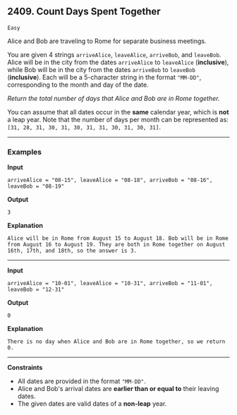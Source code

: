 ## 2409. Count Days Spent Together

`Easy`

Alice and Bob are traveling to Rome for separate business meetings.

You are given 4 strings `arriveAlice`, `leaveAlice`, `arriveBob`, and `leaveBob`. Alice will be in the city from the dates `arriveAlice` to `leaveAlice` (**inclusive**), while Bob will be in the city from the dates `arriveBob` to `leaveBob` (**inclusive**). Each will be a 5-character string in the format `"MM-DD"`, corresponding to the month and day of the date.

*Return the total number of days that Alice and Bob are in Rome together.*

You can assume that all dates occur in the **same** calendar year, which is **not** a leap year. Note that the number of days per month can be represented as: `[31, 28, 31, 30, 31, 30, 31, 31, 30, 31, 30, 31]`.

---

### Examples

**Input**
```
arriveAlice = "08-15", leaveAlice = "08-18", arriveBob = "08-16", leaveBob = "08-19"
```

**Output**
```
3
```

**Explanation**
```
Alice will be in Rome from August 15 to August 18. Bob will be in Rome from August 16 to August 19. They are both in Rome together on August 16th, 17th, and 18th, so the answer is 3.
```

---

**Input**
```
arriveAlice = "10-01", leaveAlice = "10-31", arriveBob = "11-01", leaveBob = "12-31"
```

**Output**
```
0
```

**Explanation**
```
There is no day when Alice and Bob are in Rome together, so we return 0.
```

---

**Constraints**
* All dates are provided in the format `"MM-DD"`.
* Alice and Bob's arrival dates are **earlier than or equal to** their leaving dates.
* The given dates are valid dates of a **non-leap** year.
